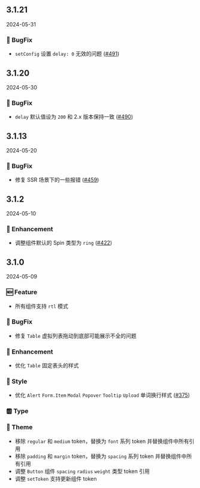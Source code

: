 ## 3.1.21
2024-05-31
### 🐞 BugFix
- `setConfig` 设置 `delay: 0` 无效的问题  ([#491](https://github.com/sheinsight/shineout-next/pull/491))

## 3.1.20
2024-05-30
### 🐞 BugFix
- `delay` 默认值设为 `200` 和 2.x 版本保持一致 ([#490](https://github.com/sheinsight/shineout-next/pull/490))

## 3.1.13
2024-05-20
### 🐞 BugFix
- 修复 SSR 场景下的一些报错 ([#459](https://github.com/sheinsight/shineout-next/pull/459))

## 3.1.2
2024-05-10
### 💎 Enhancement
- 调整组件默认的 Spin 类型为 `ring` ([#422](https://github.com/sheinsight/shineout-next/pull/422))

## 3.1.0
2024-05-09

### 🆕 Feature

- 所有组件支持 `rtl` 模式

### 🐞 BugFix

- 修复 `Table` 虚拟列表拖动到底部可能展示不全的问题

### 💎 Enhancement
- 优化 `Table` 固定表头的样式

### 💅 Style

- 优化 `Alert` `Form.Item` `Modal` `Popover` `Tooltip` `Upload` 单词换行样式 ([#375](https://github.com/sheinsight/shineout-next/pull/375))

### 🆎 Type

### 🎨 Theme

- 移除 `regular` 和 `medium` token，替换为 `font` 系列 token 并替换组件中所有引用
- 移除 `padding` 和 `margin` token，替换为 `spacing` 系列 token 并替换组件中所有引用
- 调整 `Button` 组件 `spacing` `radius` `weight` 类型 token 引用
- 调整 `setToken` 支持更新组件 token

